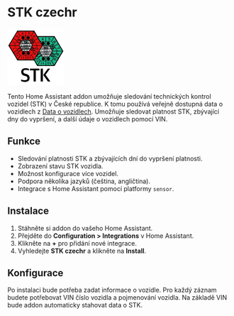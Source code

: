 # STK czechr

![STK Icon](https://raw.githubusercontent.com/stewe12/STK-czechr/refs/heads/main/custom_components/stk_czechr/www/STK.png)

Tento Home Assistant addon umožňuje sledování technických kontrol vozidel (STK) v České republice. K tomu používá veřejně dostupná data o vozidlech z [Data o vozidlech](https://www.dataovozidlech.cz). Umožňuje sledovat platnost STK, zbývající dny do vypršení, a další údaje o vozidlech pomocí VIN.

## Funkce

- Sledování platnosti STK a zbývajících dní do vypršení platnosti.
- Zobrazení stavu STK vozidla.
- Možnost konfigurace více vozidel.
- Podpora několika jazyků (čeština, angličtina).
- Integrace s Home Assistant pomocí platformy `sensor`.

## Instalace

1. Stáhněte si addon do vašeho Home Assistant.
2. Přejděte do **Configuration > Integrations** v Home Assistant.
3. Klikněte na **+** pro přidání nové integrace.
4. Vyhledejte **STK czechr** a klikněte na **Install**.

## Konfigurace

Po instalaci bude potřeba zadat informace o vozidle. Pro každý záznam budete potřebovat VIN číslo vozidla a pojmenování vozidla. Na základě VIN bude addon automaticky stahovat data o STK.
